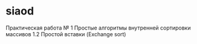 # siaod
Практическая работа № 1
Простые алгоритмы внутренней сортировки массивов
1.2	Простой вставки (Exchange sort)  
